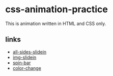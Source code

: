 # css-animation-practice
This is animation written in HTML and CSS only.

## links
- [all-sides-slidein](https://yoshi1125hisa.github.io/css-animation-practice/all-sides-slidein)
- [img-slidein](https://yoshi1125hisa.github.io/css-animation-practice/img-slidein)
- [spin-bar](https://yoshi1125hisa.github.io/css-animation-practice/spin-bar)
- [color-change](https://yoshi1125hisa.github.io/css-animation-practice/n-programming/STEP7)

